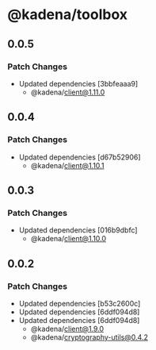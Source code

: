 # @kadena/toolbox

## 0.0.5

### Patch Changes

- Updated dependencies [3bbfeaaa9]
  - @kadena/client@1.11.0

## 0.0.4

### Patch Changes

- Updated dependencies [d67b52906]
  - @kadena/client@1.10.1

## 0.0.3

### Patch Changes

- Updated dependencies [016b9dbfc]
  - @kadena/client@1.10.0

## 0.0.2

### Patch Changes

- Updated dependencies [b53c2600c]
- Updated dependencies [6ddf094d8]
- Updated dependencies [6ddf094d8]
  - @kadena/client@1.9.0
  - @kadena/cryptography-utils@0.4.2
